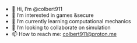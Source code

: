 - 👋 Hi, I’m @colbert911
- 👀 I’m interested in games &secure
- 🌱 I’m currently learning computational mechanics
- 💞️ I’m looking to collaborate on simulation
- 📫 How to reach me: colbert911@proton.me

<!---
colbert911/colbert911 is a ✨ special ✨ repository because its `README.md` (this file) appears on your GitHub profile.
You can click the Preview link to take a look at your changes.
--->
